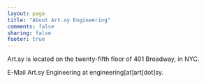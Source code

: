 ```yaml
---
layout: page
title: "About Art.sy Engineering"
comments: false
sharing: false
footer: true
---
```


Art.sy is located on the twenty-fifth floor of 401 Broadway, in NYC.

E-Mail Art.sy Engineering at engineering\[at\]art\[dot\]sy.